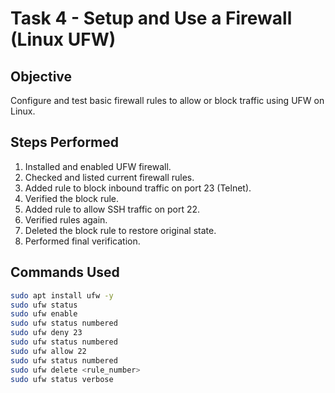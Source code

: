 # Task 4 - Setup and Use a Firewall (Linux UFW)

## Objective
Configure and test basic firewall rules to allow or block traffic using UFW on Linux.

## Steps Performed
1. Installed and enabled UFW firewall.
2. Checked and listed current firewall rules.
3. Added rule to block inbound traffic on port 23 (Telnet).
4. Verified the block rule.
5. Added rule to allow SSH traffic on port 22.
6. Verified rules again.
7. Deleted the block rule to restore original state.
8. Performed final verification.

## Commands Used
```bash
sudo apt install ufw -y
sudo ufw status
sudo ufw enable
sudo ufw status numbered
sudo ufw deny 23
sudo ufw status numbered
sudo ufw allow 22
sudo ufw status numbered
sudo ufw delete <rule_number>
sudo ufw status verbose
